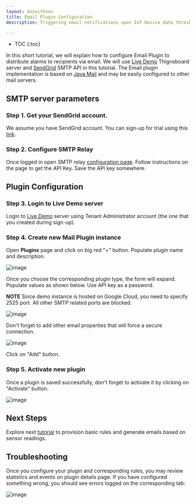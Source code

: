 ```yaml
---
layout: docwithnav
title: Email Plugin Configuration
description: Triggering email notifications upon IoT Device data thresholds

---
```


* TOC
{:toc}

In this short tutorial, we will explain how to configure Email Plugin to distribute alarms to recipients via email.
We will use [Live Demo](https://demo.thingsboard.io) Thignsboard server and [SendGrid](http://www.sendgrid.com) SMTP API in this tutorial. 
The Email plugin implementation is based on [Java Mail](https://en.wikipedia.org/wiki/JavaMail) and may be easily configured to other mail servers.
  
## SMTP server parameters

### Step 1. Get your SendGrid account.

We assume you have SendGrid account. You can sign-up for trial using this [link](https://app.sendgrid.com/signup).
 
### Step 2. Configure SMTP Relay

Once logged in open SMTP relay [configuration page](https://app.sendgrid.com/guide/integrate/langs/smtp). 
Follow instructions on the page to get the API Key.
Save the API key somewhere.
 
## Plugin Configuration 

### Step 3. Login to Live Demo server

Login to [Live Demo](https://demo.thingsboard.io) server using Tenant Administrator account (the one that you created during sign-up).
 
### Step 4. Create new Mail Plugin instance

Open **Plugins** page and click on big red "+" button. Populate plugin name and description. 

![image](/images/samples/alarms/plugin-form.png)

Once you choose the corresponding plugin type, the form will expand. Populate values as shown below. Use API key as a password.

**NOTE** Since demo instance is hosted on Google Cloud, you need to specify 2525 port. All other SMTP related ports are blocked.

![image](/images/samples/alarms/plugin-configuration.png)

Don't forget to add other email properties that will force a secure connection.

![image](/images/samples/alarms/plugin-configuration-other.png)

Click on "Add" button.

### Step 5. Activate new plugin

Once a plugin is saved successfully, don't forget to activate it by clicking on "Activate" button.

![image](/images/samples/alarms/activate-plugin.png)

## Next Steps

Explore next [tutorial](/docs/samples/alarms/basic-rules/) to provision basic rules and generate emails based on sensor readings.
  
## Troubleshooting

Once you configure your plugin and corresponding rules, you may review statistics and events on plugin details page.
If you have configured something wrong, you should see errors logged on the corresponding tab:

  ![image](/images/samples/alarms/plugin-events.png)

